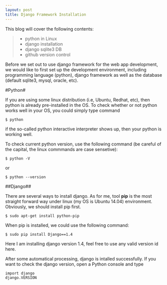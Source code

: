 ```yaml
---
layout: post
title: Django Framework Installation
---
```


This blog will cover the following contents:

>- python in Linux
>- django installation
>- django sqlite3 DB
>- github version control 

Before we set out to use django framework for the web app development, we would like to first set up the development environment, including programming language (python), django framework as well as the database (default sqlite3, mysql, oracle, etc).

#Python#

If you are using some linux distribution (i.e, Ubuntu, Redhat, etc), then python is already
pre-installed in the OS. To check whether or not python works well in your OS, you could simply type command 


```
$ python
```

if the so-called python interactive interpreter shows up, then your python is working well.

To check current python version, use the following command (be careful of the capital, the linux commmands are case sensetive):

```
$ python -V
```

or

```
$ python --version
```


##Django##

There are several ways to install django. As for me, tool **pip** is the most straight forward way under linux (my OS is Ubuntu 14.04) environment. Obviously, we should install pip first.


```
$ sudo apt-get install python-pip 
```

When pip is installed, we could use the following command:

```
$ sudo pip install Django==1.4 
```

Here I am installing django version 1.4, feel free to use any valid version id here. 

After some automatical processing, django is intalled successfully. If you want to check the django version, open a Python console and type

```
import django
django.VERSION
```
